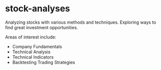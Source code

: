 # stock-analyses
Analyzing stocks with various methods and techniques. Exploring ways to find great investment opportunities.

Areas of interest include:
* Company Fundamentals
* Technical Analysis
* Technical Indicators
* Backtesting Trading Strategies
